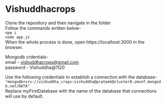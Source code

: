 # Vishuddhacrops

Clone the repository and then navigate in the folder\
Follow the commands written below-\
`npm i`\
`node app.js`\
When the whole process is done, open https://localhost:3000 in the browser.



Mongodb crdentials-\
email - vishuddhacrops@gmail.com\
password - Vishuddha@1120


Use the following credentials to establish a connection with the database-\
`"mongodb+srv://vishuddha_crops:vishuddha@prateek@cluster0.zmxnf.mongodb.net/DATA"`\
Replace myFirstDatabase with the name of the database that connections will use by default.

